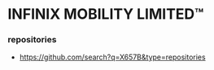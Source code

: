 # INFINIX MOBILITY LIMITED™

### repositories ###
* https://github.com/search?q=X657B&type=repositories
